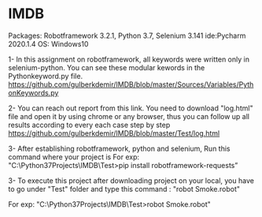 # IMDB

Packages: Robotframework 3.2.1, Python 3.7, Selenium 3.141
ide:Pycharm 2020.1.4
OS: Windows10

1- In this assignment on robotframework, all keywords were written only in selenium-python. You can see these modular kewords in the Pythonkeyword.py file.
https://github.com/gulberkdemir/IMDB/blob/master/Sources/Variables/PythonKeywords.py

2- You can reach out report from this link. You need to download "log.html" file and open it by using chrome or any browser, thus you can follow up all results according to every each case step by step 
https://github.com/gulberkdemir/IMDB/blob/master/Test/log.html

3- After establishing robotframework, python and selenium, Run this command where your project is
For exp: "C:\Python37Projects\IMDB\Test>pip install robotframework-requests”

3- To execute this project after downloading project on your local, you have to go under "Test" folder and type this command : "robot Smoke.robot" 

For exp: "C:\Python37Projects\IMDB\Test>robot Smoke.robot"
